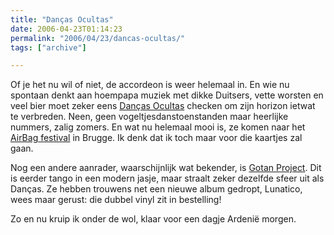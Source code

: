 ```yaml
---
title: "Danças Ocultas"
date: 2006-04-23T01:14:23
permalink: "2006/04/23/dancas-ocultas/"
tags: ["archive"]

---
```

Of je het nu wil of niet, de accordeon is weer helemaal in. En wie nu spontaan denkt aan hoempapa muziek met dikke Duitsers, vette worsten en veel bier moet zeker eens [Danças Ocultas](http://dancasocultas.weblog.com.pt/ "http://dancasocultas.weblog.com.pt/") checken om zijn horizon ietwat te verbreden. Neen, geen vogeltjesdanstoenstanden maar heerlijke nummers, zalig zomers. En wat nu helemaal mooi is, ze komen naar het [AirBag festival](http://www.airbagfestival.be/index2.asp?id=43 "http://www.airbagfestival.be/index2.asp?id=43") in Brugge. Ik denk dat ik toch maar voor die kaartjes zal gaan.

Nog een andere aanrader, waarschijnlijk wat bekender, is [Gotan Project](http://www.gotanproject.com/ "http://www.gotanproject.com/"). Dit is eerder tango in een modern jasje, maar straalt zeker dezelfde sfeer uit als Danças. Ze hebben trouwens net een nieuwe album gedropt, Lunatico, wees maar gerust: die dubbel vinyl zit in bestelling!

Zo en nu kruip ik onder de wol, klaar voor een dagje Ardenië morgen.
